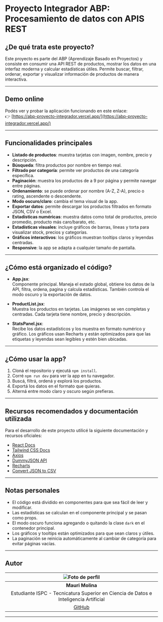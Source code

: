 # Proyecto Integrador ABP: Procesamiento de datos con APIS REST

## ¿De qué trata este proyecto?

Este proyecto es parte del ABP (Aprendizaje Basado en Proyectos) y consiste en consumir una API REST de productos, mostrar los datos en una interfaz moderna y calcular estadísticas útiles. Permite buscar, filtrar, ordenar, exportar y visualizar información de productos de manera interactiva.

---

## Demo online

Podés ver y probar la aplicación funcionando en este enlace:  
👉 [https://abp-proyecto-integrador.vercel.app/](https://abp-proyecto-integrador.vercel.app/)

---

## Funcionalidades principales

- **Listado de productos**: muestra tarjetas con imagen, nombre, precio y descripción.
- **Búsqueda**: filtra productos por nombre en tiempo real.
- **Filtrado por categoría**: permite ver productos de una categoría específica.
- **Paginación**: muestra los productos de a 9 por página y permite navegar entre páginas.
- **Ordenamiento**: se puede ordenar por nombre (A-Z, Z-A), precio o rating, ascendente o descendente.
- **Modo oscuro/claro**: cambia el tema visual de la app.
- **Exportar datos**: permite descargar los productos filtrados en formato JSON, CSV o Excel.
- **Estadísticas numéricas**: muestra datos como total de productos, precio promedio, producto más caro/barato, etc.
- **Estadísticas visuales**: incluye gráficos de barras, líneas y torta para visualizar stock, precios y categorías.
- **Gráficos interactivos**: los gráficos muestran tooltips claros y leyendas centradas.
- **Responsive**: la app se adapta a cualquier tamaño de pantalla.

---

## ¿Cómo está organizado el código?

- **App.jsx**:  
  Componente principal. Maneja el estado global, obtiene los datos de la API, filtra, ordena, pagina y calcula estadísticas. También controla el modo oscuro y la exportación de datos.

- **ProductList.jsx**:  
  Muestra los productos en tarjetas. Las imágenes se ven completas y centradas. Cada tarjeta tiene nombre, precio y descripción.

- **StatsPanel.jsx**:  
  Recibe los datos estadísticos y los muestra en formato numérico y gráfico. Los gráficos usan Recharts y están optimizados para que las etiquetas y leyendas sean legibles y estén bien ubicadas.

---

## ¿Cómo usar la app?

1. Cloná el repositorio y ejecutá `npm install`.
2. Corré `npm run dev` para ver la app en tu navegador.
3. Buscá, filtrá, ordená y explorá los productos.
4. Exportá los datos en el formato que quieras.
5. Alterná entre modo claro y oscuro según prefieras.

---

## Recursos recomendados y documentación utilizada

Para el desarrollo de este proyecto utilicé la siguiente documentación y recursos oficiales:

- [React Docs](https://react.dev/)
- [Tailwind CSS Docs](https://tailwindcss.com/docs)
- [Axios](https://axios-http.com/docs/intro)
- [DummyJSON API](https://dummyjson.com/docs)
- [Recharts](https://recharts.org/en-US/)
- [Convert JSON to CSV](https://www.convertcsv.com/json-to-csv.htm)

---

## Notas personales

- El código está dividido en componentes para que sea fácil de leer y modificar.
- Las estadísticas se calculan en el componente principal y se pasan como props.
- El modo oscuro funciona agregando o quitando la clase `dark` en el contenedor principal.
- Los gráficos y tooltips están optimizados para que sean claros y útiles.
- La paginación se reinicia automáticamente al cambiar de categoría para evitar páginas vacías.

---

## Autor

| ![Foto de perfil](https://avatars.githubusercontent.com/u/153015666?s=100) |
|:--:|
| **Mauri Molina** |
| Estudiante ISPC - Tecnicatura Superior en Ciencia de Datos e Inteligencia Artificial |
| [GitHub](https://github.com/Mauri-Molina10) |

---